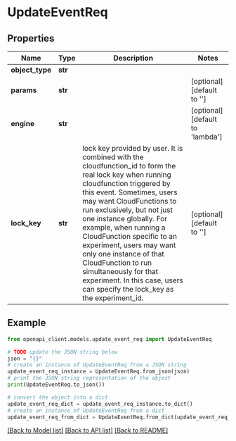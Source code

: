 # UpdateEventReq


## Properties

Name | Type | Description | Notes
------------ | ------------- | ------------- | -------------
**object_type** | **str** |  | 
**params** | **str** |  | [optional] [default to '']
**engine** | **str** |  | [optional] [default to 'lambda']
**lock_key** | **str** | lock key provided by user. It is combined with the cloudfunction_id to form the real lock key when running cloudfunction triggered by this event.  Sometimes, users may want CloudFunctions to run exclusively, but not just one instance globally. For example, when running a CloudFunction specific to an experiment, users may want only one instance of that CloudFunction to run simultaneously for that experiment. In this case, users can specify the lock_key as the experiment_id. | [optional] [default to '']

## Example

```python
from openapi_client.models.update_event_req import UpdateEventReq

# TODO update the JSON string below
json = "{}"
# create an instance of UpdateEventReq from a JSON string
update_event_req_instance = UpdateEventReq.from_json(json)
# print the JSON string representation of the object
print(UpdateEventReq.to_json())

# convert the object into a dict
update_event_req_dict = update_event_req_instance.to_dict()
# create an instance of UpdateEventReq from a dict
update_event_req_from_dict = UpdateEventReq.from_dict(update_event_req_dict)
```
[[Back to Model list]](../README.md#documentation-for-models) [[Back to API list]](../README.md#documentation-for-api-endpoints) [[Back to README]](../README.md)


